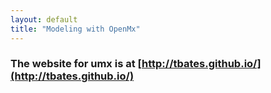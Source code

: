 ```yaml
---
layout: default
title: "Modeling with OpenMx"
---
```


### The website for umx is at [http://tbates.github.io/](http://tbates.github.io/)
